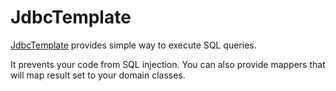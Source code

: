 # JdbcTemplate

[JdbcTemplate](http://docs.spring.io/spring/docs/current/javadoc-api/org/springframework/jdbc/core/JdbcTemplate.html) provides simple way to execute SQL queries.

It prevents your code from SQL injection. You can also provide mappers that will map result set to your domain classes.
